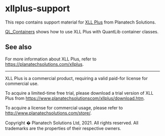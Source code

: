 # xllplus-support

This repo contains support material for [XLL Plus](https://planatechsolutions.com/xllplus) from Planatech Solutions.

[QL_Containers](QL_Containers/readme.md) shows how to use XLL Plus with QuantLib container classes.


## See also

For more information about XLL Plus, refer to <https://planatechsolutions.com/xllplus>.

---

XLL Plus is a commercial product, requiring a valid paid-for license for commercial use.

To acquire a limited-time free trial, please download a trial version of XLL Plus from 
https://www.planatechsolutionscom/xllplus/download.htm.

To acquire a license for commercial usage, please refer to http://www.planatechsolutions.com/store/.

Copyright � Planatech Solutions Ltd, 2021. All rights reserved. All trademarks are the properties of their respective owners.
